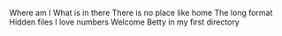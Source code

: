 Where am I
What is in there
There is no place like home 
The long format
Hidden files
I love numbers
Welcome
Betty in my first directory 

